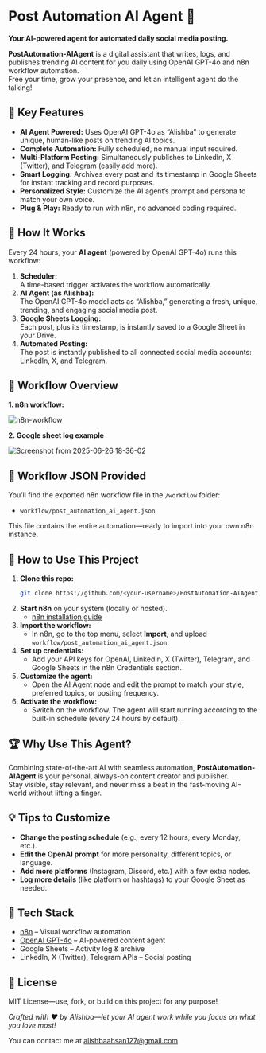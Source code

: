 # Post Automation AI Agent 🤖
**Your AI-powered agent for automated daily social media posting.**

**PostAutomation-AIAgent** is a digital assistant that writes, logs, and publishes trending AI content for you daily using OpenAI GPT-4o and n8n workflow automation.  
Free your time, grow your presence, and let an intelligent agent do the talking!

## 🌟 Key Features

- **AI Agent Powered:** Uses OpenAI GPT-4o as “Alishba” to generate unique, human-like posts on trending AI topics.
- **Complete Automation:** Fully scheduled, no manual input required.
- **Multi-Platform Posting:** Simultaneously publishes to LinkedIn, X (Twitter), and Telegram (easily add more).
- **Smart Logging:** Archives every post and its timestamp in Google Sheets for instant tracking and record purposes.
- **Personalized Style:** Customize the AI agent’s prompt and persona to match your own voice.
- **Plug & Play:** Ready to run with n8n, no advanced coding required.

## 🧠 How It Works
Every 24 hours, your **AI agent** (powered by OpenAI GPT-4o) runs this workflow:

1. **Scheduler:**  
   A time-based trigger activates the workflow automatically.
2. **AI Agent (as Alishba):**  
   The OpenAI GPT-4o model acts as “Alishba,” generating a fresh, unique, trending, and engaging social media post.
3. **Google Sheets Logging:**  
   Each post, plus its timestamp, is instantly saved to a Google Sheet in your Drive.
4. **Automated Posting:**  
   The post is instantly published to all connected social media accounts: LinkedIn, X, and Telegram.

## 🚦 Workflow Overview
**1. n8n workflow:**
  
![n8n-workflow](https://github.com/user-attachments/assets/2579e2b2-3a17-4128-9c3f-b12410bae7db)

**2. Google sheet log example**

![Screenshot from 2025-06-26 18-36-02](https://github.com/user-attachments/assets/cc591cb8-ed6e-4f6a-969f-f559ffecd073)

## 📁 Workflow JSON Provided

You’ll find the exported n8n workflow file in the `/workflow` folder:

- `workflow/post_automation_ai_agent.json`

This file contains the entire automation—ready to import into your own n8n instance.

## 🚀 How to Use This Project

1. **Clone this repo:**
    ```bash
    git clone https://github.com/<your-username>/PostAutomation-AIAgent.git
    ```
2. **Start n8n** on your system (locally or hosted).
    - [n8n installation guide](https://docs.n8n.io/hosting/installation/)
3. **Import the workflow:**
    - In n8n, go to the top menu, select **Import**, and upload `workflow/post_automation_ai_agent.json`.
4. **Set up credentials:**
    - Add your API keys for OpenAI, LinkedIn, X (Twitter), Telegram, and Google Sheets in the n8n Credentials section.
5. **Customize the agent:**
    - Open the AI Agent node and edit the prompt to match your style, preferred topics, or posting frequency.
6. **Activate the workflow:**
    - Switch on the workflow. The agent will start running according to the built-in schedule (every 24 hours by default).

## 🏆 Why Use This Agent?

Combining state-of-the-art AI with seamless automation, **PostAutomation-AIAgent** is your personal, always-on content creator and publisher.  
Stay visible, stay relevant, and never miss a beat in the fast-moving AI-world without lifting a finger.


## 💡 Tips to Customize

- **Change the posting schedule** (e.g., every 12 hours, every Monday, etc.).
- **Edit the OpenAI prompt** for more personality, different topics, or language.
- **Add more platforms** (Instagram, Discord, etc.) with a few extra nodes.
- **Log more details** (like platform or hashtags) to your Google Sheet as needed.

## 🔗 Tech Stack

- [n8n](https://n8n.io/) – Visual workflow automation
- [OpenAI GPT-4o](https://platform.openai.com/) – AI-powered content agent
- Google Sheets – Activity log & archive
- LinkedIn, X (Twitter), Telegram APIs – Social posting

## 📄 License

MIT License—use, fork, or build on this project for any purpose!

*Crafted with ❤️ by Alishba—let your AI agent work while you focus on what you love most!*

You can contact me at alishbaahsan127@gmail.com


